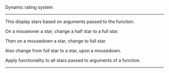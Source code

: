 Dynamic rating system

------------------------------------------------------------------

This display stars based on arguments passed to the function.

On a mouseover a star, change a half star to a full star.

Then on a mousedown a star, change to full star.

Also change from full star to a star, upon a mousedown.

Apply functionality to all stars passed to arguments of a function.

-------------------------------------------------------------------
